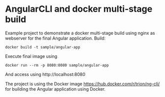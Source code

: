 # AngularCLI and docker multi-stage build

Example project to demonstrate a docker multi-stage build using nginx as webserver for the final Angular application.
Build:
```
docker build -t sample/angular-app
```

Execute final image using

```
docker run --rm -p 8080:8080 sample/angular-app
```

And access using http://localhost:8080

The project is using the Docker image https://hub.docker.com/r/trion/ng-cli/ for building the Angular application using Docker.
